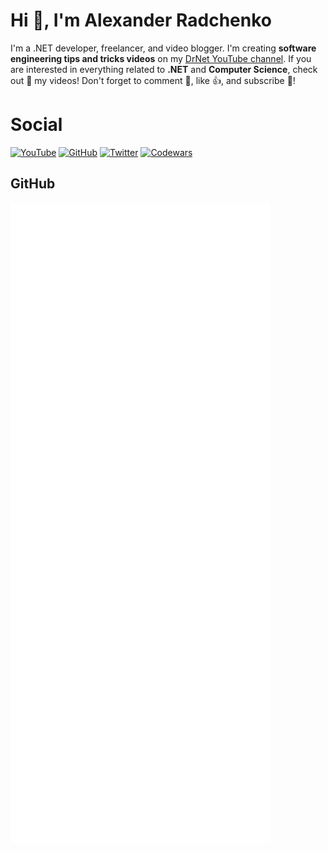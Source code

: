 # Hi 👋, I'm Alexander Radchenko

I'm a .NET developer, freelancer, and video blogger. I'm creating **software engineering tips and tricks videos** on my [DrNet YouTube channel](https://www.youtube.com/channel/UCodTcqPf01ZCPRMJXhVdHiA). If you are interested in everything related to **.NET** and **Computer Science**, check out 👀 my videos! Don't forget to comment 💬, like 👍, and subscribe 🔔!

# Social

[![YouTube](https://img.shields.io/youtube/channel/views/UCodTcqPf01ZCPRMJXhVdHiA?style=social)](https://www.youtube.com/channel/UCodTcqPf01ZCPRMJXhVdHiA)
[![GitHub](https://img.shields.io/github/followers/AlexRadch?style=social)](https://github.com/AlexRadch)
[![Twitter](https://img.shields.io/twitter/follow/AlexRadc?style=social)](https://twitter.com/AlexRadc)
[![Codewars](https://www.codewars.com/users/AlexRadch/badges/micro?theme=light)](https://www.codewars.com/r/rHzY6w)

## GitHub

![Metrics](/github-metrics.svg)

<!---
Become my sponsor 🤑 and you will **get access to the source code** 🎯 of all my videos. You will also have access to my **community Discord server** where you can discuss 💬 related topics with me and other community members.
--->
